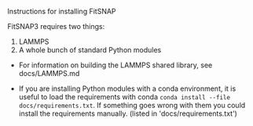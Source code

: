 Instructions for installing FitSNAP 

FitSNAP3 requires two things:

1. LAMMPS
2. A whole bunch of standard Python modules

* For information on building the LAMMPS shared library, see docs/LAMMPS.md

* If you are installing Python modules with a conda environment, it is useful to load the requirements with conda `conda install --file docs/requirements.txt`. If something goes wrong with them you could install the requirements manually. (listed in 'docs/requirements.txt')

